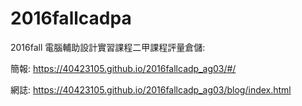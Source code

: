 # 2016fallcadpa
2016fall 電腦輔助設計實習課程二甲課程評量倉儲:

簡報: https://40423105.github.io/2016fallcadp_ag03/#/

網誌: https://40423105.github.io/2016fallcadp_ag03/blog/index.html

